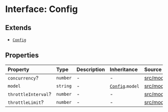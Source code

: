 # Interface: Config

## Extends

- [`Config`](../../Base/interfaces/Config.md)

## Properties

| Property | Type | Description | Inheritance | Source |
| :------ | :------ | :------ | :------ | :------ |
| `concurrency`? | `number` | - | - | [src/model/types.ts:238](https://github.com/dexaai/llm-tools/blob/1257af6/src/model/types.ts#L238) |
| `model` | `string` | - | [`Config`](../../Base/interfaces/Config.md).`model` | [src/model/types.ts:31](https://github.com/dexaai/llm-tools/blob/1257af6/src/model/types.ts#L31) |
| `throttleInterval`? | `number` | - | - | [src/model/types.ts:240](https://github.com/dexaai/llm-tools/blob/1257af6/src/model/types.ts#L240) |
| `throttleLimit`? | `number` | - | - | [src/model/types.ts:239](https://github.com/dexaai/llm-tools/blob/1257af6/src/model/types.ts#L239) |
